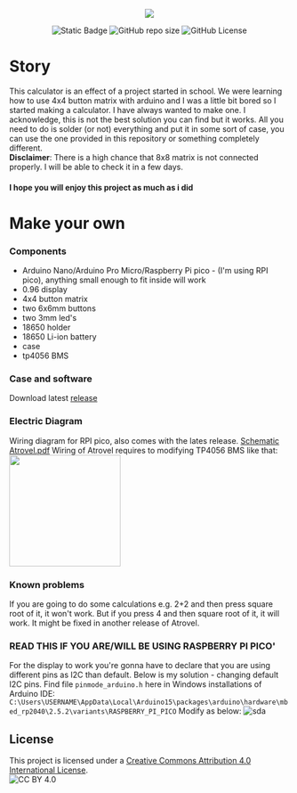 <p align="center">
  <img src="https://github.com/A-N-Ulab/ATROVEL-arduino_calculator/assets/131162335/ae3fdf00-2a4e-4214-85f3-08daa32d2aa6">
</p>
<p align="center">
  <img alt="Static Badge" src="https://img.shields.io/badge/ANUlab-Atrovel-blue">
  <img alt="GitHub repo size" src="https://img.shields.io/github/repo-size/A-N-Ulab/ATROVEL-arduino_calculator">
  <img alt="GitHub License" src="https://img.shields.io/github/license/A-N-Ulab/ATROVEL-arduino_calculator">
</p>

# Story
This calculator is an effect of a project started in school. We were learning how to use 4x4 button matrix with arduino and I was a little bit bored so I started making a calculator. I have always wanted to make one. I acknowledge, this is not the best solution you can find but it works. All you need to do is solder (or not) everything and put it in some sort of case, you can use the one provided in this repository or something completely different.   
**Disclaimer**: There is a high chance that 8x8 matrix is not connected properly. I will be able to check it in a few days.   

#### I hope you will enjoy this project as much as i did

# Make your own
### Components
* Arduino Nano/Arduino Pro Micro/Raspberry Pi pico - (I'm using RPI pico), anything small enough to fit inside will work
* 0.96 display
* 4x4 button matrix
* two 6x6mm buttons
* two 3mm led's
* 18650 holder
* 18650 Li-ion battery
* case
* tp4056 BMS

### Case and software
Download latest [release](https://github.com/A-N-Ulab/ATROVEL-arduino_calculator/releases/latest)

### Electric Diagram
Wiring diagram for RPI pico, also comes with the lates release.
[Schematic Atrovel.pdf](https://github.com/A-N-Ulab/ATROVEL-arduino_calculator/files/13798303/Schematic.Atrovel.pdf)
Wiring of Atrovel requires to modifying TP4056 BMS like that:  
<img width="200" src="https://github.com/A-N-Ulab/ATROVEL-arduino_calculator/assets/131162335/d48bbf6a-5378-418c-9f0d-4324b425b3f6">


### Known problems
If you are going to do some calculations e.g. 2+2 and then press square root of it, it won't work. But if you press 4 and then square root of it, it will work. It might be fixed in another release of Atrovel.

### **READ THIS IF YOU ARE/WILL BE USING RASPBERRY PI PICO**'
For the display to work you're gonna have to declare that you are using different pins as I2C than default. Below is my solution - changing default I2C pins.
Find file ```pinmode_arduino.h``` here in Windows installations of Arduino IDE:
```C:\Users\USERNAME\AppData\Local\Arduino15\packages\arduino\hardware\mbed_rp2040\2.5.2\variants\RASPBERRY_PI_PICO```
Modify as below:
![sda](https://github.com/A-N-Ulab/ATROVEL-arduino_calculator/assets/131162335/0a93c4d0-0f1c-4c15-99ae-a7676c97000a)

## License
This project is licensed under a [Creative Commons Attribution 4.0 International License](http://creativecommons.org/licenses/by/4.0/).  
![CC BY 4.0](https://i.creativecommons.org/l/by/4.0/88x31.png)


